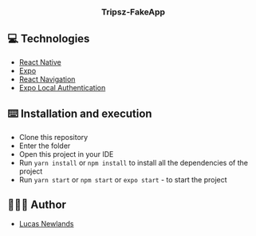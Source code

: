<h3 align="center">
  Tripsz-FakeApp
</h3>

## 💻 Technologies

- [React Native](https://reactnative.dev/)
- [Expo](https://expo.io/)
- [React Navigation](https://reactnavigation.org/)
- [Expo Local Authentication](https://docs.expo.io/versions/latest/sdk/local-authentication/)

## ⌨️ Installation and execution

- Clone this repository
- Enter the folder
- Open this project in your IDE
- Run `yarn install` or `npm install` to install all the dependencies of the project
- Run `yarn start` or `npm start` or `expo start` - to start the project

## 👨🏻‍💻 Author

- [Lucas Newlands](https://github.com/newlandslucas)

